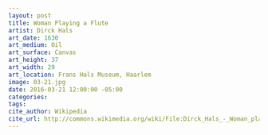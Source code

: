 ```yaml
---
layout: post
title: Woman Playing a Flute
artist: Dirck Hals
art_date: 1630
art_medium: Oil
art_surface: Canvas
art_height: 37
art_width: 29
art_location: Frans Hals Museum, Haarlem
image: 03-21.jpg
date: 2016-03-21 12:00:00 -05:00
categories:
tags:
cite_author: Wikipedia
cite_url: http://commons.wikimedia.org/wiki/File:Dirck_Hals_-_Woman_playing_a_flute_FHM01_OS-I-107.jpg
---
```

